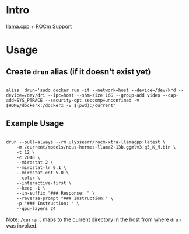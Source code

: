 
# Intro
[llama.cpp](https://github.com/ggerganov/llama.cpp) + [ROCm Support](https://github.com/ggerganov/llama.cpp/pull/1087)

# Usage

## Create `drun` alias (if it doesn't exist yet)

```shell

alias  drun='sudo docker run -it --network=host --device=/dev/kfd --device=/dev/dri --ipc=host --shm-size 16G --group-add video --cap-add=SYS_PTRACE --security-opt seccomp=unconfined -v $HOME/dockerx:/dockerx -v $(pwd):/current'

```
  

## Example Usage

```shell

drun --pull=always --rm ulyssesrr/rocm-xtra-llamacpp:latest \
    -m /current/models/nous-hermes-llama2-13b.ggmlv3.q5_K_M.bin \
    -t 12 \
    -c 2048 \
    --mirostat 2 \
    --mirostat-lr 0.1 \
    --mirostat-ent 5.0 \
    --color \
    --interactive-first \
    --keep -1 \
    --in-suffix "### Response: " \
    --reverse-prompt "### Instruction:" \
    -p "### Instruction: " \
    --gpu-layers 24

```
Note: `/current` maps to the current directory in the host from where `drun` was invoked.